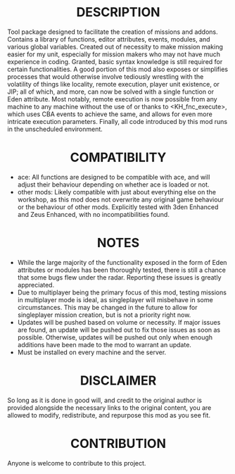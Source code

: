 <h1 align="center">
  DESCRIPTION
</h1>

Tool package designed to facilitate the creation of missions and addons. Contains a library of functions, editor attributes, events, modules, and various global variables. Created out of necessity to make mission making easier for my unit, especially for mission makers who may not have much experience in coding. Granted, basic syntax knowledge is still required for certain functionalities. A good portion of this mod also exposes or simplifies processes that would otherwise involve tediously wrestling with the volatility of things like locality, remote execution, player unit existence, or JIP; all of which, and more, can now be solved with a single function or Eden attribute. Most notably, remote execution is now possible from any machine to any machine without the use of <remoteExec> or <remoteExecCall> thanks to <KH_fnc_execute>, which uses CBA events to achieve the same, and allows for even more intricate execution parameters. Finally, all code introduced by this mod runs in the unscheduled environment.

<h1 align="center">
  COMPATIBILITY
</h1>

* ace: All functions are designed to be compatible with ace, and will adjust their behaviour depending on whether ace is loaded or not.
* other mods: Likely compatible with just about everything else on the workshop, as this mod does not overwrite any original game behaviour or the behaviour of other mods. Explicitly tested with 3den Enhanced and Zeus Enhanced, with no incompatibilities found.

<h1 align="center">
  NOTES
</h1>

- While the large majority of the functionality exposed in the form of Eden attributes or modules has been thoroughly tested, there is still a chance that some bugs flew under the radar. Reporting these issues is greatly appreciated.
- Due to multiplayer being the primary focus of this mod, testing missions in multiplayer mode is ideal, as singleplayer will misbehave in some circumstances. This may be changed in the future to allow for singleplayer mission creation, but is not a priority right now.
- Updates will be pushed based on volume or necessity. If major issues are found, an update will be pushed out to fix those issues as soon as possible. Otherwise, updates will be pushed out only when enough additions have been made to the mod to warrant an update.
- Must be installed on every machine and the server.

<h1 align="center">
  DISCLAIMER
</h1>

So long as it is done in good will, and credit to the original author is provided alongside the necessary links to the original content, you are allowed to modify, redistribute, and repurpose this mod as you see fit.

<h1 align="center">
  CONTRIBUTION
</h1>

Anyone is welcome to contribute to this project.
